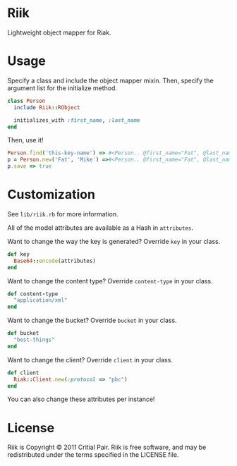 Riik
====

Lightweight object mapper for Riak.

Usage 
=====

Specify a class and include the object mapper mixin.  Then, specify the
argument list for the initialize method.

```ruby 
class Person
  include Riik::RObject

  initializes_with :first_name, :last_name
end

```

Then, use it!

```ruby 
Person.find('this-key-name') => #<Person.. @first_name="Fat", @last_name="Mike">
p = Person.new('Fat', 'Mike') =>#<Person.. @first_name="Fat", @last_name="Mike">
p.save => true
```

Customization 
=============

See ```lib/riik.rb``` for more information.

All of the model attributes are available as a Hash in ```attributes```.

Want to change the way the key is generated?  Override ```key``` in your
class.

```ruby 
def key 
  Base64::encode(attributes)
end
```

Want to change the content type?  Override ```content-type``` in your
class.

```ruby 
def content-type 
  "application/xml"
end
```

Want to change the bucket?  Override ```bucket``` in your
class.

```ruby 
def bucket
  "best-things"
end
```

Want to change the client?  Override ```client``` in your
class.

```ruby 
def client
  Riak::Client.new(:protocol => "pbc")
end
```

You can also change these attributes per instance!

License
=======

Riik is Copyright © 2011 Critial Pair.  Riik is free software, and may be redistributed under the terms specified in the LICENSE file.

